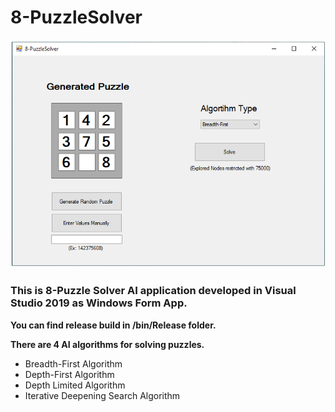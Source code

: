 # 8-PuzzleSolver

<img src = "8-PuzzleSolver/Images/ss.png" >

### This is 8-Puzzle Solver AI application developed in Visual Studio 2019 as Windows Form App.
<p> <b>You can find release build in /bin/Release folder.</b> </p>
<p> <b> There are 4 AI algorithms for solving puzzles.</b> </p>

* Breadth-First Algorithm
* Depth-First Algorithm
* Depth Limited Algorithm
* Iterative Deepening Search Algorithm

